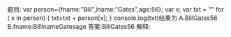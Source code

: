 题目: var person={fname:"Bill",lname:"Gates",age:56};
    var x;
    var txt = ""
    for ( x in person)
    {
    txt=txt + person[x];
    }
    console.log(txt)结果为
A.BillGates56
B.fname:BilllnameGatesage
答案:BillGates56
解释:
